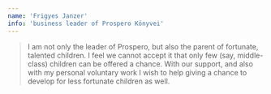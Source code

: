 ```yaml
---
name: 'Frigyes Janzer'
info: 'business leader of Prospero Könyvei'
---
```

> I am not only the leader of Prospero, but also the parent of fortunate, talented children. I feel we cannot accept it that only few (say, middle-class) children can be offered a chance. With our support, and also with my personal voluntary work I wish to help giving a chance to develop for less fortunate children as well.
